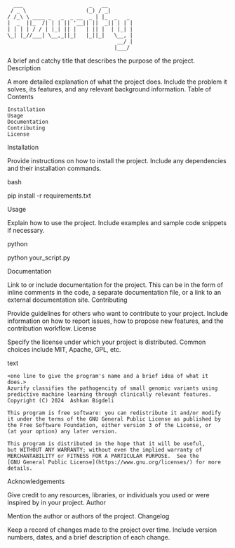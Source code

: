 
```
  ___                     _   __        
 / _ \                   (_) / _|       
/ /_\ \ ____ _   _  _ __  _ | |_  _   _ 
|  _  ||_  /| | | || '__|| ||  _|| | | |
| | | | / / | |_| || |   | || |  | |_| |
\_| |_//___| \__,_||_|   |_||_|   \__, |
                                   __/ |
                                  |___/ 
```

A brief and catchy title that describes the purpose of the project.
Description

A more detailed explanation of what the project does. Include the problem it solves, its features, and any relevant background information.
Table of Contents

    Installation
    Usage
    Documentation
    Contributing
    License

Installation

Provide instructions on how to install the project. Include any dependencies and their installation commands.

bash

pip install -r requirements.txt

Usage

Explain how to use the project. Include examples and sample code snippets if necessary.

python

python your_script.py

Documentation

Link to or include documentation for the project. This can be in the form of inline comments in the code, a separate documentation file, or a link to an external documentation site.
Contributing

Provide guidelines for others who want to contribute to your project. Include information on how to report issues, how to propose new features, and the contribution workflow.
License

Specify the license under which your project is distributed. Common choices include MIT, Apache, GPL, etc.

text

    <one line to give the program's name and a brief idea of what it does.>
    Azurify classifies the pathogencity of small genomic variants using 
    predictive machine learning through clinically relevant features.
    Copyright (C) 2024  Ashkan Bigdeli

    This program is free software: you can redistribute it and/or modify
    it under the terms of the GNU General Public License as published by
    the Free Software Foundation, either version 3 of the License, or
    (at your option) any later version. 

    This program is distributed in the hope that it will be useful,
    but WITHOUT ANY WARRANTY; without even the implied warranty of
    MERCHANTABILITY or FITNESS FOR A PARTICULAR PURPOSE.  See the
    [GNU General Public License](https://www.gnu.org/licenses/) for more details.

Acknowledgements

Give credit to any resources, libraries, or individuals you used or were inspired by in your project.
Author

Mention the author or authors of the project.
Changelog

Keep a record of changes made to the project over time. Include version numbers, dates, and a brief description of each change.
